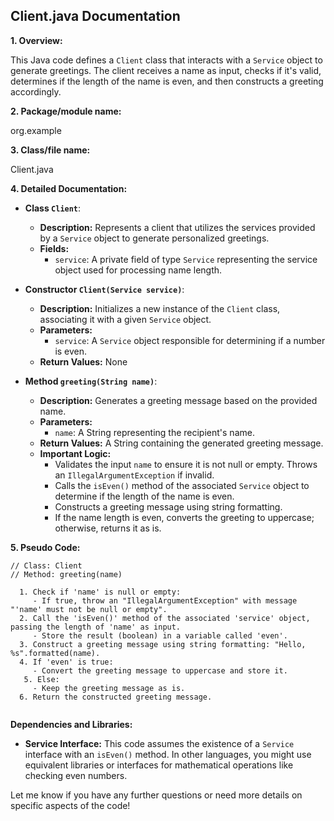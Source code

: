 ## Client.java Documentation

**1. Overview:**

This Java code defines a `Client` class that interacts with a `Service` object to generate greetings. The client receives a name as input, checks if it's valid, determines if the length of the name is even, and then constructs a greeting accordingly. 

**2. Package/module name:**

org.example

**3. Class/file name:**

Client.java

**4. Detailed Documentation:**

   - **Class `Client`**:
     - **Description:**  Represents a client that utilizes the services provided by a `Service` object to generate personalized greetings. 
     - **Fields:**
       - `service`: A private field of type `Service` representing the service object used for processing name length.

   - **Constructor `Client(Service service)`**:
     - **Description:** Initializes a new instance of the `Client` class, associating it with a given `Service` object.
     - **Parameters:**
       - `service`: A `Service` object responsible for determining if a number is even.
     - **Return Values:** None

   - **Method `greeting(String name)`**:
     - **Description:** Generates a greeting message based on the provided name. 
     - **Parameters:**
       - `name`: A String representing the recipient's name.
     - **Return Values:** A String containing the generated greeting message.
     - **Important Logic:**
       - Validates the input `name` to ensure it is not null or empty. Throws an `IllegalArgumentException` if invalid.
       - Calls the `isEven()` method of the associated `Service` object to determine if the length of the name is even.
       - Constructs a greeting message using string formatting.
       - If the name length is even, converts the greeting to uppercase; otherwise, returns it as is.

**5. Pseudo Code:**


```
// Class: Client
// Method: greeting(name)

  1. Check if 'name' is null or empty:
     - If true, throw an "IllegalArgumentException" with message "'name' must not be null or empty".
  2. Call the 'isEven()' method of the associated 'service' object, passing the length of 'name' as input. 
     - Store the result (boolean) in a variable called 'even'.
  3. Construct a greeting message using string formatting: "Hello, %s".formatted(name).
  4. If 'even' is true:
     - Convert the greeting message to uppercase and store it.
   5. Else:
     - Keep the greeting message as is.
  6. Return the constructed greeting message. 


```

**Dependencies and Libraries:**

* **Service Interface:** This code assumes the existence of a `Service` interface with an `isEven()` method. In other languages, you might use equivalent libraries or interfaces for mathematical operations like checking even numbers.



Let me know if you have any further questions or need more details on specific aspects of the code!